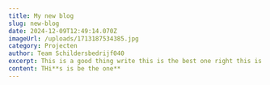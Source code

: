 ```yaml
---
title: My new blog
slug: new-blog
date: 2024-12-09T12:49:14.070Z
imageUrl: /uploads/1713187534385.jpg
category: Projecten
author: Team Schildersbedrijf040
excerpt: This is a good thing write this is the best one right this is the best sutff
content: T﻿Hi**s is be the one**
---
```

